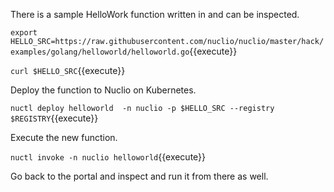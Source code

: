 There is a sample HelloWork function written in and can be inspected.

`export HELLO_SRC=https://raw.githubusercontent.com/nuclio/nuclio/master/hack/examples/golang/helloworld/helloworld.go`{{execute}}

`curl $HELLO_SRC`{{execute}}

Deploy the function to Nuclio on Kubernetes.

`nuctl deploy helloworld  -n nuclio -p $HELLO_SRC --registry $REGISTRY`{{execute}}

Execute the new function.

`nuctl invoke -n nuclio helloworld`{{execute}}

Go back to the portal and inspect and run it from there as well.
